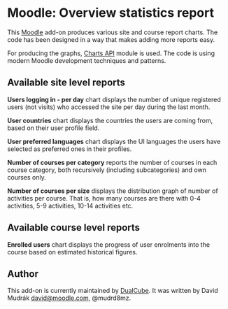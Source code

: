Moodle: Overview statistics report
==================================

This [Moodle](http://moodle.org) add-on produces various site and course report
charts.  The code has been designed in a way that makes adding more reports
easy.

For producing the graphs, [Charts API](https://docs.moodle.org/dev/Charts_API)
module is used.  The code is using modern Moodle development techniques and
patterns.

Available site level reports
----------------------------

__Users logging in - per day__ chart displays the number of unique registered
users (not visits) who accessed the site per day during the last month.

__User countries__ chart displays the countries the users are coming from,
based on their user profile field.

__User preferred languages__ chart displays the UI languages the users have
selected as preferred ones in their profiles.

__Number of courses per category__ reports the number of courses in each course
category, both recursively (including subcategories) and own courses only.

__Number of courses per size__ displays the distribution graph of number of
activities per course. That is, how many courses are there with 0-4 activities,
5-9 activities, 10-14 activities etc.

Available course level reports
------------------------------

__Enrolled users__ chart displays the progress of user enrolments into the
course based on estimated historical figures.

Author
------
This add-on is currently maintained by [DualCube](https://github.com/dualcube).
It was written by David Mudrák david@moodle.com, @mudrd8mz.